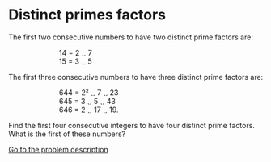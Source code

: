 Distinct primes factors
=======================

<p>The first two consecutive numbers to have two distinct prime factors are:</p>
<p style="margin-left:100px;">14 = 2 <img src='images/symbol_times.gif' width='9' height='9' alt='&times;' border='0' style='vertical-align:middle;' /> 7<br />15 = 3 <img src='images/symbol_times.gif' width='9' height='9' alt='&times;' border='0' style='vertical-align:middle;' /> 5</p>
<p>The first three consecutive numbers to have three distinct prime factors are:</p>
<p style="margin-left:100px;">644 = 2&sup2; <img src='images/symbol_times.gif' width='9' height='9' alt='&times;' border='0' style='vertical-align:middle;' /> 7 <img src='images/symbol_times.gif' width='9' height='9' alt='&times;' border='0' style='vertical-align:middle;' /> 23<br />645 = 3 <img src='images/symbol_times.gif' width='9' height='9' alt='&times;' border='0' style='vertical-align:middle;' /> 5 <img src='images/symbol_times.gif' width='9' height='9' alt='&times;' border='0' style='vertical-align:middle;' /> 43<br />646 = 2 <img src='images/symbol_times.gif' width='9' height='9' alt='&times;' border='0' style='vertical-align:middle;' /> 17 <img src='images/symbol_times.gif' width='9' height='9' alt='&times;' border='0' style='vertical-align:middle;' /> 19.</p>
<p>Find the first four consecutive integers to have four distinct prime factors. What is the first of these numbers?</p>



[Go to the problem description](http://projecteuler.net/problem=47)
